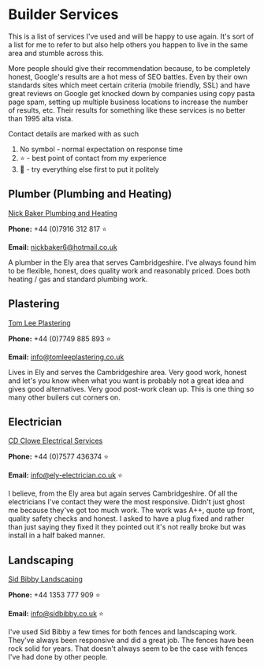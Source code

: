 # Builder Services #

This is a list of services I've used and will be happy to use again. It's sort of a list for me to refer to but also help others you happen to live in the same area and stumble across this.

More people should give their recommendation because, to be completely honest, Google's results are a hot mess of SEO battles. Even by their own standards sites which meet certain criteria (mobile friendly, SSL) and have great reviews on Google get knocked down by companies using copy pasta page spam, setting up multiple business locations to increase the number of results, etc. Their results for something like these services is no better than 1995 alta vista. 

Contact details are marked with as such
1. No symbol - normal expectation on response time
2. ⭐️ - best point of contact from my experience
3. 💩 - try everything else first to put it politely

## Plumber (Plumbing and Heating) ##

[Nick Baker Plumbing and Heating](https://www.nickbakerplumbingandheating.co.uk)

**Phone:** +44 (0)7916 312 817  ⭐️

**Email:** nickbaker6@hotmail.co.uk

A plumber in the Ely area that serves Cambridgeshire. I've always found him to be flexible, honest, does quality work and reasonably priced. Does both heating / gas and standard plumbing work.

## Plastering ##

[Tom Lee Plastering](https://www.tomleeplastering.co.uk)

**Phone:** +44 (0)7749 885 893 ⭐️

**Email:** info@tomleeplastering.co.uk

Lives in Ely and serves the Cambridgeshire area. Very good work, honest and let's you know when what you want is probably not a great idea and gives good alternatives. Very good post-work clean up. This is one thing so many other builers cut corners on.

## Electrician ##

[CD Clowe Electrical Services](http://www.ely-electrician.co.uk)

**Phone:** +44 (0)7577 436374  ⭐️

**Email:** info@ely-electrician.co.uk ⭐️

I believe, from the Ely area but again serves Cambridgeshire. Of all the electricians I've contact they were the most responsive. Didn't just ghost me because they've got too much work. The work was A++, quote up front, quality safety checks and honest. I asked to have a plug fixed and rather than just saying they fixed it they pointed out it's not really broke but was install in a half baked manner.

## Landscaping ##

[Sid Bibby Landscaping](https://www.sidbibby.co.uk)

**Phone:** +44 1353 777 909 ⭐️

**Email:** info@sidbibby.co.uk ⭐️

I've used Sid Bibby a few times for both fences and landscaping work. They've always been responsive and did a great job. The fences have been rock solid for years. That doesn't always seem to be the case with fences I've had done by other people.
